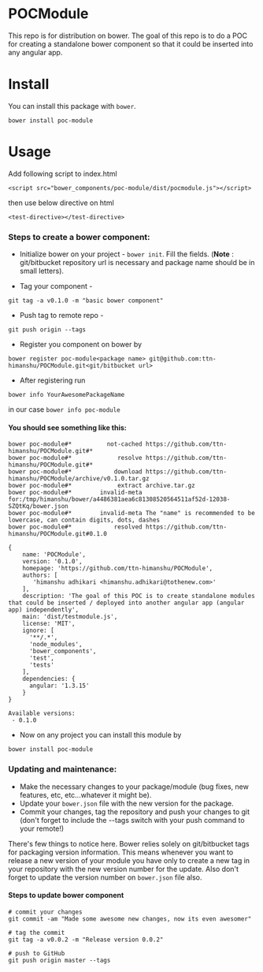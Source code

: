 # POCModule
This repo is for distribution on bower. The goal of this repo is to do a POC for creating a standalone bower component so that it could be inserted into any angular app.

# Install
You can install this package with `bower`.
```
bower install poc-module
```
# Usage
Add following script to index.html
```
<script src="bower_components/poc-module/dist/pocmodule.js"></script>
```
then use below directive on html
```
<test-directive></test-directive>
```

### Steps to create a bower component:

- Initialize bower on your project - `bower init`. Fill the fields. (**Note** : git/bitbucket repository url is necessary and package name should be in small letters).

- Tag your component - 
```
git tag -a v0.1.0 -m "basic bower component"
```

- Push tag to remote repo - 
```
git push origin --tags
```

- Register you component on bower by 
```
bower register poc-module<package name> git@github.com:ttn-himanshu/POCModule.git<git/bitbucket url>
```
- After registering run 
```
bower info YourAwesomePackageName
```  
in our case `bower info poc-module`

#### You should see something like this:

```
bower poc-module#*          not-cached https://github.com/ttn-himanshu/POCModule.git#*
bower poc-module#*             resolve https://github.com/ttn-himanshu/POCModule.git#*
bower poc-module#*            download https://github.com/ttn-himanshu/POCModule/archive/v0.1.0.tar.gz
bower poc-module#*             extract archive.tar.gz
bower poc-module#*        invalid-meta for:/tmp/himanshu/bower/a4486381aea6c81308520564511af52d-12038-SZQtKq/bower.json
bower poc-module#*        invalid-meta The "name" is recommended to be lowercase, can contain digits, dots, dashes
bower poc-module#*            resolved https://github.com/ttn-himanshu/POCModule.git#0.1.0

{
	name: 'POCModule',
	version: '0.1.0',
	homepage: 'https://github.com/ttn-himanshu/POCModule',
	authors: [
	   'himanshu adhikari <himanshu.adhikari@tothenew.com>'
	],
	description: 'The goal of this POC is to create standalone modules that could be inserted / deployed into another angular app (angular app) independently',
	main: 'dist/testmodule.js',
	license: 'MIT',
	ignore: [
	  '**/.*',
	  'node_modules',
	  'bower_components',
	  'test',
	  'tests'
	],
	dependencies: {
	  angular: '1.3.15'
	}
}

Available versions:
 - 0.1.0
```

- Now on any project you can install this module by 

```
bower install poc-module
```


### Updating and maintenance:
- Make the necessary changes to your package/module (bug fixes, new features, etc, etc...whatever it might be).
- Update your `bower.json` file with the new version for the package.
- Commit your changes, tag the repository and push your changes to git (don't forget to include the --tags switch with your push command to your remote!)


There's few things to notice here. Bower relies solely on git/bitbucket tags for packaging version information. This means whenever you want to release a new version of your module you have only to create a new tag in your repository with the new version number for the update. Also don't forget to update the version number on `bower.json` file also.

#### Steps to update bower component
```
# commit your changes
git commit -am "Made some awesome new changes, now its even awesomer"

# tag the commit
git tag -a v0.0.2 -m "Release version 0.0.2"

# push to GitHub
git push origin master --tags  
```

